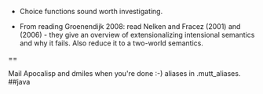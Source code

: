 * Choice functions sound worth investigating.

* From reading Groenendijk 2008: read Nelken and Fracez (2001) and (2006) - 
they give an overview of extensionalizing intensional semantics and why it
fails. Also reduce it to a two-world semantics.

==

Mail Apocalisp and dmiles when you're done :-) aliases in .mutt_aliases. ##java
